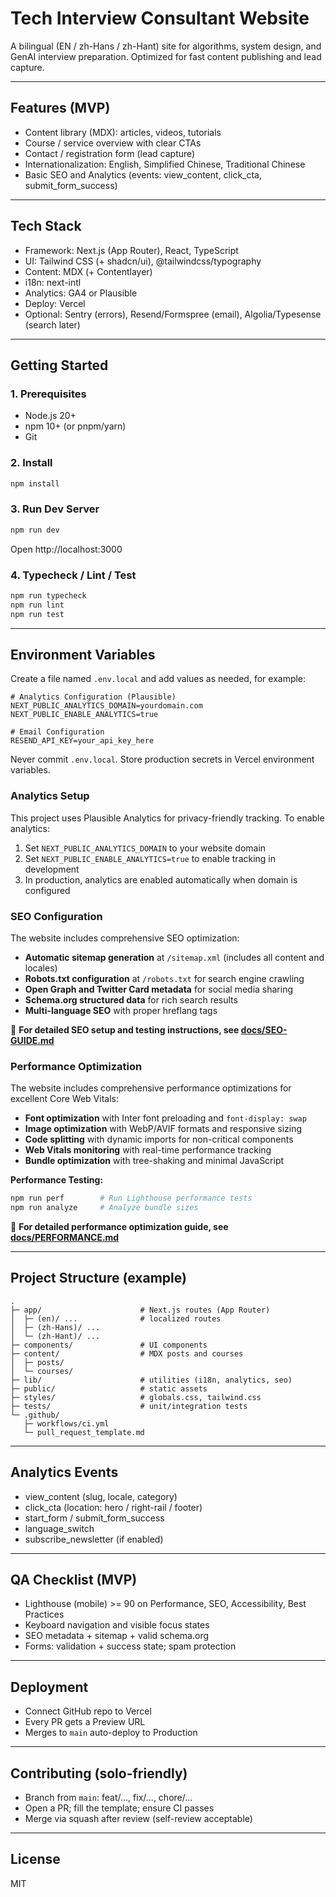 # Tech Interview Consultant Website

A bilingual (EN / zh-Hans / zh-Hant) site for algorithms, system design, and GenAI interview preparation. Optimized for fast content publishing and lead capture.

---

## Features (MVP)
- Content library (MDX): articles, videos, tutorials
- Course / service overview with clear CTAs
- Contact / registration form (lead capture)
- Internationalization: English, Simplified Chinese, Traditional Chinese
- Basic SEO and Analytics (events: view_content, click_cta, submit_form_success)

---

## Tech Stack
- Framework: Next.js (App Router), React, TypeScript
- UI: Tailwind CSS (+ shadcn/ui), @tailwindcss/typography
- Content: MDX (+ Contentlayer)
- i18n: next-intl
- Analytics: GA4 or Plausible
- Deploy: Vercel
- Optional: Sentry (errors), Resend/Formspree (email), Algolia/Typesense (search later)

---

## Getting Started

### 1. Prerequisites
- Node.js 20+
- npm 10+ (or pnpm/yarn)
- Git

### 2. Install
```bash
npm install
```

### 3. Run Dev Server
```bash
npm run dev
```
Open http://localhost:3000

### 4. Typecheck / Lint / Test
```bash
npm run typecheck
npm run lint
npm run test
```

---

## Environment Variables
Create a file named `.env.local` and add values as needed, for example:

```
# Analytics Configuration (Plausible)
NEXT_PUBLIC_ANALYTICS_DOMAIN=yourdomain.com
NEXT_PUBLIC_ENABLE_ANALYTICS=true

# Email Configuration
RESEND_API_KEY=your_api_key_here
```

Never commit `.env.local`. Store production secrets in Vercel environment variables.

### Analytics Setup
This project uses Plausible Analytics for privacy-friendly tracking. To enable analytics:

1. Set `NEXT_PUBLIC_ANALYTICS_DOMAIN` to your website domain
2. Set `NEXT_PUBLIC_ENABLE_ANALYTICS=true` to enable tracking in development
3. In production, analytics are enabled automatically when domain is configured

### SEO Configuration
The website includes comprehensive SEO optimization:

- **Automatic sitemap generation** at `/sitemap.xml` (includes all content and locales)
- **Robots.txt configuration** at `/robots.txt` for search engine crawling
- **Open Graph and Twitter Card metadata** for social media sharing
- **Schema.org structured data** for rich search results
- **Multi-language SEO** with proper hreflang tags

📖 **For detailed SEO setup and testing instructions, see [docs/SEO-GUIDE.md](./docs/SEO-GUIDE.md)**

### Performance Optimization
The website includes comprehensive performance optimizations for excellent Core Web Vitals:

- **Font optimization** with Inter font preloading and `font-display: swap`
- **Image optimization** with WebP/AVIF formats and responsive sizing
- **Code splitting** with dynamic imports for non-critical components
- **Web Vitals monitoring** with real-time performance tracking
- **Bundle optimization** with tree-shaking and minimal JavaScript

**Performance Testing:**
```bash
npm run perf        # Run Lighthouse performance tests
npm run analyze     # Analyze bundle sizes
```

🚀 **For detailed performance optimization guide, see [docs/PERFORMANCE.md](./docs/PERFORMANCE.md)**

---

## Project Structure (example)
```
.
├─ app/                      # Next.js routes (App Router)
│  ├─ (en)/ ...              # localized routes
│  ├─ (zh-Hans)/ ...
│  └─ (zh-Hant)/ ...
├─ components/               # UI components
├─ content/                  # MDX posts and courses
│  ├─ posts/
│  └─ courses/
├─ lib/                      # utilities (i18n, analytics, seo)
├─ public/                   # static assets
├─ styles/                   # globals.css, tailwind.css
├─ tests/                    # unit/integration tests
└─ .github/
   ├─ workflows/ci.yml
   └─ pull_request_template.md
```

---

## Analytics Events
- view_content (slug, locale, category)
- click_cta (location: hero / right-rail / footer)
- start_form / submit_form_success
- language_switch
- subscribe_newsletter (if enabled)

---

## QA Checklist (MVP)
- Lighthouse (mobile) >= 90 on Performance, SEO, Accessibility, Best Practices
- Keyboard navigation and visible focus states
- SEO metadata + sitemap + valid schema.org
- Forms: validation + success state; spam protection

---

## Deployment
- Connect GitHub repo to Vercel
- Every PR gets a Preview URL
- Merges to `main` auto-deploy to Production

---

## Contributing (solo-friendly)
- Branch from `main`: feat/..., fix/..., chore/...
- Open a PR; fill the template; ensure CI passes
- Merge via squash after review (self-review acceptable)

---

## License
MIT

